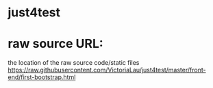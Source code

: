 # just4test

# raw source URL:
the location of the raw source code/static files
https://raw.githubusercontent.com/VictoriaLau/just4test/master/front-end/first-bootstrap.html
